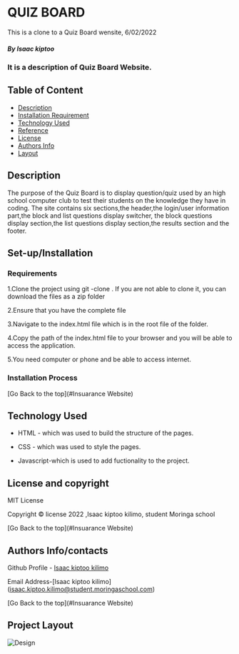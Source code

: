 # QUIZ BOARD

<p>This is a clone to a Quiz Board wensite, 6/02/2022</p>

##### By Isaac kiptoo
### It is a description of Quiz Board Website.


## Table of Content

+ [Description](#description)
+ [Installation Requirement](#Installation/set-up)
+ [Technology Used](#technology-used)
+ [Reference](#reference)
+ [License](#license)
+ [Authors Info](#author-Info)
+ [Layout](#project-layout)

## Description
<p>The purpose of the Quiz Board is to display question/quiz used by an high school computer club to test their students on the knowledge they have in coding. The site contains six sections,the header,the login/user information part,the block and list questions display switcher, the  block questions display section,the  list questions display section,the results section and the footer.</p>

## Set-up/Installation

### Requirements

1.Clone the project using git -clone . If you are not able to clone it, you can download the files as a zip folder

2.Ensure that you have the complete file

3.Navigate to the index.html file which is in the root file of the folder.

4.Copy the path of the index.html file to your browser and you will be able to access the application.

5.You need computer or phone and be able to access internet.

### Installation Process

[Go Back to the top](#Insuarance Website)
## Technology Used
* HTML - which was used to build the structure of the pages.

* CSS - which was used to style the pages.

* Javascript-which is used to add fuctionality to the project.

## License and copyright

MIT License

Copyright © license 2022 ,Isaac kiptoo kilimo, student Moringa school

[Go Back to the top](#Insuarance Website)

## Authors Info/contacts

Github Profile - [Isaac kiptoo kilimo](https://github.com/Isaac-kiptoo-kilimo)

Email Address-[Isaac kiptoo kilimo] (isaac.kiptoo.kilimo@student.moringaschool.com)


[Go Back to the top](#Insuarance Website)

## Project Layout

![Design](/images/Design1.png)